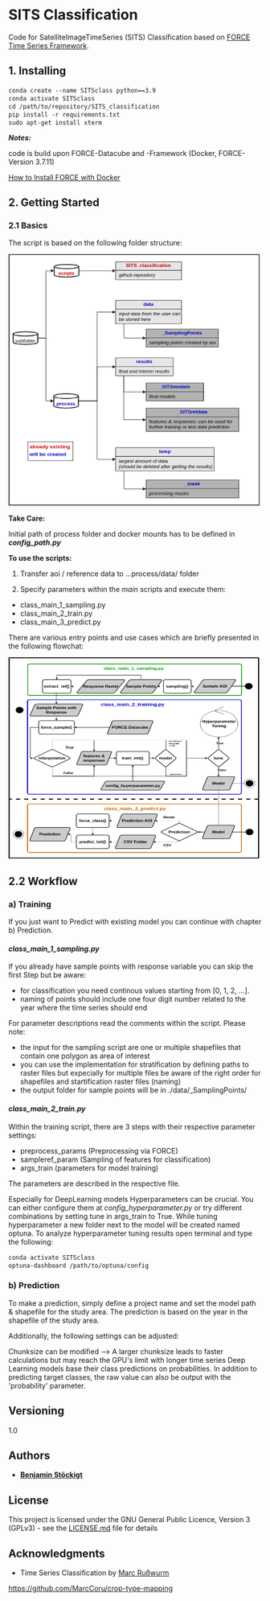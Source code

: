 # SITS Classification

Code for SatelliteImageTimeSeries (SITS) Classification based on [FORCE Time Series Framework](https://force-eo.readthedocs.io/en/latest/index.html).


## 1. Installing
```
conda create --name SITSclass python==3.9
conda activate SITSclass
cd /path/to/repository/SITS_classification
pip install -r requirements.txt
sudo apt-get install xterm
```

_**Notes:**_

code is build upon FORCE-Datacube and -Framework (Docker, FORCE-Version 3.7.11)

[How to Install FORCE with Docker](https://force-eo.readthedocs.io/en/latest/setup/docker.html#docker)



## 2. Getting Started

### 2.1 Basics
The script is based on the following folder structure:

<img src="img/folderstructure.png" width="500" height="500" />

**Take Care:**

Initial path of process folder and docker mounts has to be defined in ***config_path.py***


**To use the scripts:**

1. Transfer aoi / reference data to ...process/data/ folder

2. Specify parameters within the _main_ scripts and execute them:

- class_main_1_sampling.py
- class_main_2_train.py
- class_main_3_predict.py

There are various entry points and use cases which are briefly presented in the following flowchat:

<img src="img/flowchart.png" width="500" height="400" /> 

## 2.2 Workflow

### a) Training

If you just want to Predict with existing model you can continue with chapter b) Prediction.

#### *class_main_1_sampling.py*

If you already have sample points with response variable you can skip the first Step but be aware:

- for classification you need continous values starting from [0, 1, 2, ...].
- naming of points should include one four digit number related to the year where the time series should end 

For parameter descriptions read the comments within the script. Please note:
- the input for the sampling script are one or multiple shapefiles that contain one polygon as area of interest 
- you can use the implementation for stratification by defining paths to raster files but expecially for multiple files be aware of the right order for shapefiles and startification raster files (naming)
- the output folder for sample points will be in ./data/_SamplingPoints/


#### *class_main_2_train.py*
Within the training script, there are 3 steps with their respective parameter settings:

- preprocess_params (Preprocessing via FORCE)
- sampleref_param (Sampling of features for classification)
- args_train (parameters for model training)

The parameters are described in the respective file.

Especially for DeepLearning models Hyperparameters can be crucial. You can either configure them at *config_hyperparameter.py* or try different combinations by setting tune in args_train to True. While tuning hyperparameter a new folder next to the model will be created named optuna. To analyze hyperparameter tuning results open terminal and type the following:
```
conda activate SITSclass
optuna-dashboard /path/to/optuna/config
```

### b) Prediction
To make a prediction, simply define a project name and set the model path & shapefile for the study area.
The prediction is based on the year in the shapefile of the study area.

Additionally, the following settings can be adjusted:
 
Chunksize can be modified --> A larger chunksize leads to faster calculations but may reach the GPU's limit with longer time series
Deep Learning models base their class predictions on probabilities. In addition to predicting target classes, the raw value can also be output with the 'probability' parameter.



## Versioning
1.0


## Authors

* [**Benjamin Stöckigt**](https://github.com/Bensouh)

## License

This project is licensed under the GNU General Public Licence, Version 3 (GPLv3) - see the [LICENSE.md](LICENSE.md) file for details 

## Acknowledgments

* Time Series Classification by [Marc Rußwurm](https://github.com/MarcCoru)

https://github.com/MarcCoru/crop-type-mapping

